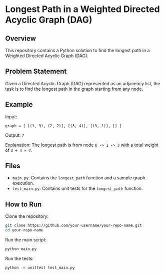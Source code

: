 
# Longest Path in a Weighted Directed Acyclic Graph (DAG)

## Overview
This repository contains a Python solution to find the longest path in a Weighted Directed Acyclic Graph (DAG).

## Problem Statement
Given a Directed Acyclic Graph (DAG) represented as an adjacency list, the task is to find the longest path in the graph starting from any node.

## Example
Input:
```
graph = [ [(1, 3), (2, 2)], [(3, 4)], [(3, 1)], [] ]
```
Output: `7`

Explanation: The longest path is from node `0 -> 1 -> 3` with a total weight of `3 + 4 = 7`.

## Files
- `main.py`: Contains the `longest_path` function and a sample graph execution.
- `test_main.py`: Contains unit tests for the `longest_path` function.

## How to Run
Clone the repository:
```sh
git clone https://github.com/your-username/your-repo-name.git
cd your-repo-name
```

Run the main script:
```sh
python main.py
```

Run the tests:
```sh
python -m unittest test_main.py
```

